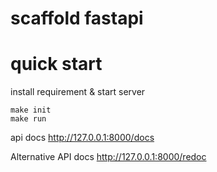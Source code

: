 # scaffold fastapi

# quick start
install requirement & start server
```shell script
make init
make run
```
api docs
http://127.0.0.1:8000/docs

Alternative API docs
http://127.0.0.1:8000/redoc
